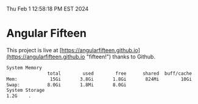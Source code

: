 Thu Feb  1 12:58:18 PM EST 2024

# Angular Fifteen


This project is live at [https://angularfifteen.github.io](https://angularfifteen.github.io "fifteen!") thanks to Github.

```bash
System Memory
               total        used        free      shared  buff/cache   available
Mem:            15Gi       3.8Gi       1.8Gi       824Mi        10Gi        11Gi
Swap:          8.0Gi       1.8Mi       8.0Gi
System Storage
1.2G	.
```
```bash
